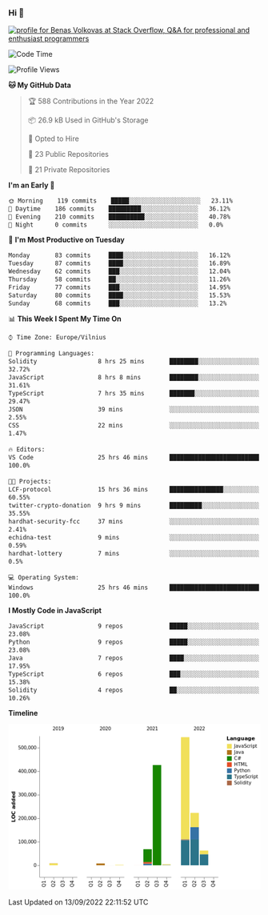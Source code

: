 ### Hi 👋
<a href="https://stackoverflow.com/users/14954249/benas-volkovas"><img src="https://stackoverflow.com/users/flair/14954249.png?theme=dark" width="208" height="58" alt="profile for Benas Volkovas at Stack Overflow, Q&amp;A for professional and enthusiast programmers" title="profile for Benas Volkovas at Stack Overflow, Q&amp;A for professional and enthusiast programmers"></a>

<!--START_SECTION:waka-->
![Code Time](http://img.shields.io/badge/Code%20Time-928%20hrs%2058%20mins-blue)

![Profile Views](http://img.shields.io/badge/Profile%20Views-5-blue)

**🐱 My GitHub Data** 

> 🏆 588 Contributions in the Year 2022
 > 
> 📦 26.9 kB Used in GitHub's Storage 
 > 
> 💼 Opted to Hire
 > 
> 📜 23 Public Repositories 
 > 
> 🔑 21 Private Repositories  
 > 
**I'm an Early 🐤** 

```text
🌞 Morning    119 commits    █████░░░░░░░░░░░░░░░░░░░░   23.11% 
🌆 Daytime    186 commits    █████████░░░░░░░░░░░░░░░░   36.12% 
🌃 Evening    210 commits    ██████████░░░░░░░░░░░░░░░   40.78% 
🌙 Night      0 commits      ░░░░░░░░░░░░░░░░░░░░░░░░░   0.0%

```
📅 **I'm Most Productive on Tuesday** 

```text
Monday       83 commits     ████░░░░░░░░░░░░░░░░░░░░░   16.12% 
Tuesday      87 commits     ████░░░░░░░░░░░░░░░░░░░░░   16.89% 
Wednesday    62 commits     ███░░░░░░░░░░░░░░░░░░░░░░   12.04% 
Thursday     58 commits     ██░░░░░░░░░░░░░░░░░░░░░░░   11.26% 
Friday       77 commits     ███░░░░░░░░░░░░░░░░░░░░░░   14.95% 
Saturday     80 commits     ████░░░░░░░░░░░░░░░░░░░░░   15.53% 
Sunday       68 commits     ███░░░░░░░░░░░░░░░░░░░░░░   13.2%

```


📊 **This Week I Spent My Time On** 

```text
⌚︎ Time Zone: Europe/Vilnius

💬 Programming Languages: 
Solidity                 8 hrs 25 mins       ████████░░░░░░░░░░░░░░░░░   32.72% 
JavaScript               8 hrs 8 mins        ████████░░░░░░░░░░░░░░░░░   31.61% 
TypeScript               7 hrs 35 mins       ███████░░░░░░░░░░░░░░░░░░   29.47% 
JSON                     39 mins             ░░░░░░░░░░░░░░░░░░░░░░░░░   2.55% 
CSS                      22 mins             ░░░░░░░░░░░░░░░░░░░░░░░░░   1.47%

🔥 Editors: 
VS Code                  25 hrs 46 mins      █████████████████████████   100.0%

🐱‍💻 Projects: 
LCF-protocol             15 hrs 36 mins      ███████████████░░░░░░░░░░   60.55% 
twitter-crypto-donation  9 hrs 9 mins        █████████░░░░░░░░░░░░░░░░   35.55% 
hardhat-security-fcc     37 mins             ░░░░░░░░░░░░░░░░░░░░░░░░░   2.41% 
echidna-test             9 mins              ░░░░░░░░░░░░░░░░░░░░░░░░░   0.59% 
hardhat-lottery          7 mins              ░░░░░░░░░░░░░░░░░░░░░░░░░   0.5%

💻 Operating System: 
Windows                  25 hrs 46 mins      █████████████████████████   100.0%

```

**I Mostly Code in JavaScript** 

```text
JavaScript               9 repos             █████░░░░░░░░░░░░░░░░░░░░   23.08% 
Python                   9 repos             █████░░░░░░░░░░░░░░░░░░░░   23.08% 
Java                     7 repos             ████░░░░░░░░░░░░░░░░░░░░░   17.95% 
TypeScript               6 repos             ███░░░░░░░░░░░░░░░░░░░░░░   15.38% 
Solidity                 4 repos             ██░░░░░░░░░░░░░░░░░░░░░░░   10.26%

```


**Timeline**

![Chart not found](https://raw.githubusercontent.com/BenasVolkovas/BenasVolkovas/main/charts/bar_graph.png) 


 Last Updated on 13/09/2022 22:11:52 UTC
<!--END_SECTION:waka-->
